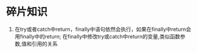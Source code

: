# 碎片知识

1. 在try或者catch中return，finally中语句依然会执行，如果在finally中return会用finally中的return;
在finally中修改try或catch中return的变量,类似函数参数,值和引用的关系
